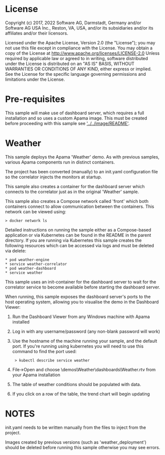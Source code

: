 License
=======
Copyright (c) 2017, 2022 Software AG, Darmstadt, Germany and/or Software AG USA Inc., Reston, VA, USA, and/or its subsidiaries and/or its affiliates and/or their licensors.

Licensed under the Apache License, Version 2.0 (the "License"); you may not use this
file except in compliance with the License. You may obtain a copy of the License at
http://www.apache.org/licenses/LICENSE-2.0
Unless required by applicable law or agreed to in writing, software distributed under the
License is distributed on an "AS IS" BASIS, WITHOUT WARRANTIES OR CONDITIONS OF ANY KIND,
either express or implied. 
See the License for the specific language governing permissions and limitations under the License.

Pre-requisites
=======

This sample will make use of dashboard server, which requires a full installation and so uses a custom Apama image.
This must be created before proceeding with this sample see ['../../image/README'](../../image/README.md).

Weather
=======

This sample deploys the Apama 'Weather' demo. As with previous samples,
various Apama components run in distinct containers.

The project has been converted (manually) to an init.yaml configuration file
so the correlator injects the monitors at startup.

This sample also creates a container for the dashboard server which
connects to the correlator just as in the original 'Weather' sample.

This sample also creates a Compose network called 'front' which both containers
connect to allow communication between the containers.  This network can be
viewed using:

    > docker network ls

Detailed instructions on running the sample either as a Compose-based
application or via Kubernetes can be found in the README in the parent
directory. If you are running via Kubernetes this sample creates the following
resources which can be accessed via logs and must be deleted via delete:

	* pod weather-engine
	* service weather-correlator
	* pod weather-dashboard
	* service weather

This sample uses an init-container for the dashboard server to wait for the
correlator service to become available before starting the dashboard server.

When running, this sample exposes the dashboard server's ports to the host
operating system, allowing you to visualise the demo in the Dashboard Viewer:

1. Run the Dashboard Viewer from any Windows machine with Apama installed

2. Log in with any username/password (any non-blank password will work)

3. Use the hostname of the machine running your sample, and the default port.
   If you're running using kubernetes you will need to use this command to
	find the port used:

		> kubectl describe service weather

4. File->Open and choose \demos\Weather\dashboards\Weather.rtv from your Apama
   installation

5. The table of weather conditions should be populated with data.

6. If you click on a row of the table, the trend chart will begin updating


NOTES
=====

init.yaml needs to be written manually from the files to inject from the project.

Images created by previous versions (such as 'weather_deployment') should be
deleted before running this sample otherwise you may see errors.
